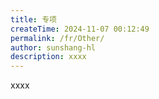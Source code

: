 ```yaml
---
title: 专项
createTime: 2024-11-07 00:12:49
permalink: /fr/Other/
author: sunshang-hl
description: xxxx
---
```


xxxx